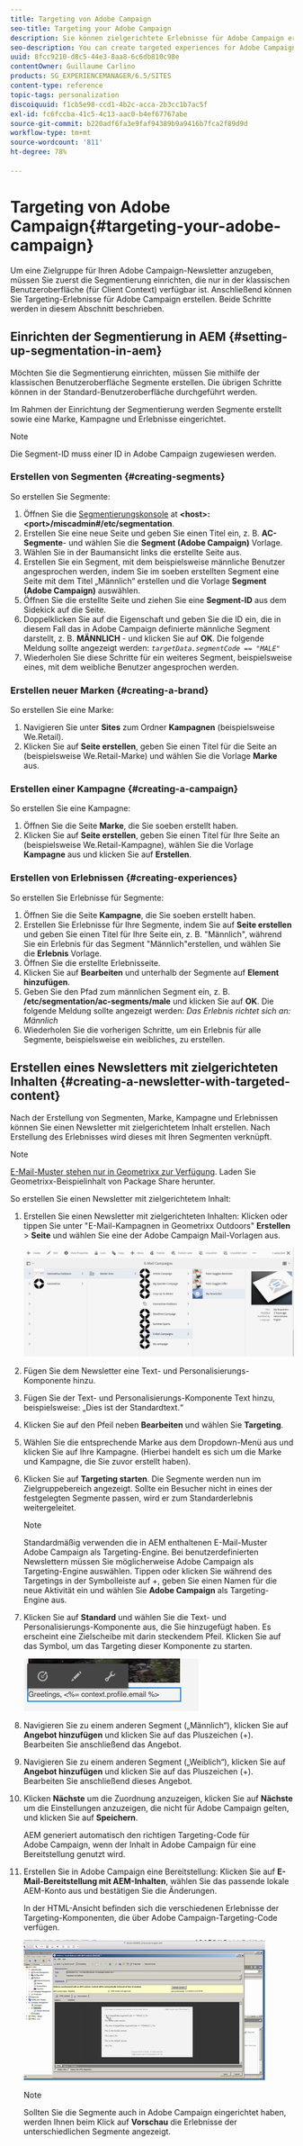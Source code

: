 ```yaml
---
title: Targeting von Adobe Campaign
seo-title: Targeting your Adobe Campaign
description: Sie können zielgerichtete Erlebnisse für Adobe Campaign erstellen, nachdem Sie die Segmentierung eingerichtet haben.
seo-description: You can create targeted experiences for Adobe Campaign after setting up segmentation
uuid: 8fcc9210-d8c5-44e3-8aa8-6c6db810c98e
contentOwner: Guillaume Carlino
products: SG_EXPERIENCEMANAGER/6.5/SITES
content-type: reference
topic-tags: personalization
discoiquuid: f1cb5e98-ccd1-4b2c-acca-2b3cc1b7ac5f
exl-id: fc6fccba-41c5-4c13-aac0-b4ef67767abe
source-git-commit: b220adf6fa3e9faf94389b9a9416b7fca2f89d9d
workflow-type: tm+mt
source-wordcount: '811'
ht-degree: 78%

---
```


# Targeting von Adobe Campaign{#targeting-your-adobe-campaign}

Um eine Zielgruppe für Ihren Adobe Campaign-Newsletter anzugeben, müssen Sie zuerst die Segmentierung einrichten, die nur in der klassischen Benutzeroberfläche (für Client Context) verfügbar ist. Anschließend können Sie Targeting-Erlebnisse für Adobe Campaign erstellen. Beide Schritte werden in diesem Abschnitt beschrieben.

## Einrichten der Segmentierung in AEM {#setting-up-segmentation-in-aem}

Möchten Sie die Segmentierung einrichten, müssen Sie mithilfe der klassischen Benutzeroberfläche Segmente erstellen. Die übrigen Schritte können in der Standard-Benutzeroberfläche durchgeführt werden.

Im Rahmen der Einrichtung der Segmentierung werden Segmente erstellt sowie eine Marke, Kampagne und Erlebnisse eingerichtet.

>[!NOTE]
>
>Die Segment-ID muss einer ID in Adobe Campaign zugewiesen werden.

### Erstellen von Segmenten {#creating-segments}

So erstellen Sie Segmente:

1. Öffnen Sie die [Segmentierungskonsole](http://localhost:4502/miscadmin#/etc/segmentation) at **&lt;host>:&lt;port>/miscadmin#/etc/segmentation**.
1. Erstellen Sie eine neue Seite und geben Sie einen Titel ein, z. B. **AC-Segmente**- und wählen Sie die **Segment (Adobe Campaign)** Vorlage.
1. Wählen Sie in der Baumansicht links die erstellte Seite aus.
1. Erstellen Sie ein Segment, mit dem beispielsweise männliche Benutzer angesprochen werden, indem Sie im soeben erstellten Segment eine Seite mit dem Titel „Männlich“ erstellen und die Vorlage **Segment (Adobe Campaign)** auswählen.
1. Öffnen Sie die erstellte Seite und ziehen Sie eine **Segment-ID** aus dem Sidekick auf die Seite.
1. Doppelklicken Sie auf die Eigenschaft und geben Sie die ID ein, die in diesem Fall das in Adobe Campaign definierte männliche Segment darstellt, z. B. **MÄNNLICH** - und klicken Sie auf **OK**. Die folgende Meldung sollte angezeigt werden: *`targetData.segmentCode == "MALE"`*
1. Wiederholen Sie diese Schritte für ein weiteres Segment, beispielsweise eines, mit dem weibliche Benutzer angesprochen werden.

### Erstellen neuer Marken {#creating-a-brand}

So erstellen Sie eine Marke:

1. Navigieren Sie unter **Sites** zum Ordner **Kampagnen** (beispielsweise We.Retail).
1. Klicken Sie auf **Seite erstellen**, geben Sie einen Titel für die Seite an (beispielsweise We.Retail-Marke) und wählen Sie die Vorlage **Marke** aus.

### Erstellen einer Kampagne {#creating-a-campaign}

So erstellen Sie eine Kampagne:

1. Öffnen Sie die Seite **Marke**, die Sie soeben erstellt haben.
1. Klicken Sie auf **Seite erstellen**, geben Sie einen Titel für Ihre Seite an (beispielsweise We.Retail-Kampagne), wählen Sie die Vorlage **Kampagne** aus und klicken Sie auf **Erstellen**.

### Erstellen von Erlebnissen {#creating-experiences}

So erstellen Sie Erlebnisse für Segmente:

1. Öffnen Sie die Seite **Kampagne**, die Sie soeben erstellt haben.
1. Erstellen Sie Erlebnisse für Ihre Segmente, indem Sie auf **Seite erstellen** und geben Sie einen Titel für Ihre Seite ein, z. B. &quot;Männlich&quot;, während Sie ein Erlebnis für das Segment &quot;Männlich&quot;erstellen, und wählen Sie die **Erlebnis** Vorlage.
1. Öffnen Sie die erstellte Erlebnisseite.
1. Klicken Sie auf **Bearbeiten** und unterhalb der Segmente auf **Element hinzufügen**.
1. Geben Sie den Pfad zum männlichen Segment ein, z. B. **/etc/segmentation/ac-segments/male** und klicken Sie auf **OK**. Die folgende Meldung sollte angezeigt werden: *Das Erlebnis richtet sich an: Männlich*
1. Wiederholen Sie die vorherigen Schritte, um ein Erlebnis für alle Segmente, beispielsweise ein weibliches, zu erstellen.

## Erstellen eines Newsletters mit zielgerichteten Inhalten {#creating-a-newsletter-with-targeted-content}

Nach der Erstellung von Segmenten, Marke, Kampagne und Erlebnissen können Sie einen Newsletter mit zielgerichtetem Inhalt erstellen. Nach Erstellung des Erlebnisses wird dieses mit Ihren Segmenten verknüpft.

>[!NOTE]
>
>[E-Mail-Muster stehen nur in Geometrixx zur Verfügung](/help/sites-developing/we-retail.md). Laden Sie Geometrixx-Beispielinhalt von Package Share herunter.

So erstellen Sie einen Newsletter mit zielgerichtetem Inhalt:

1. Erstellen Sie einen Newsletter mit zielgerichteten Inhalten: Klicken oder tippen Sie unter &quot;E-Mail-Kampagnen in Geometrixx Outdoors&quot; **Erstellen** > **Seite** und wählen Sie eine der Adobe Campaign Mail-Vorlagen aus.

   ![chlimage_1-188](assets/chlimage_1-188.png)

1. Fügen Sie dem Newsletter eine Text- und Personalisierungs-Komponente hinzu.
1. Fügen Sie der Text- und Personalisierungs-Komponente Text hinzu, beispielsweise: „Dies ist der Standardtext.“
1. Klicken Sie auf den Pfeil neben **Bearbeiten** und wählen Sie **Targeting**.
1. Wählen Sie die entsprechende Marke aus dem Dropdown-Menü aus und klicken Sie auf Ihre Kampagne. (Hierbei handelt es sich um die Marke und Kampagne, die Sie zuvor erstellt haben).
1. Klicken Sie auf **Targeting starten**. Die Segmente werden nun im Zielgruppebereich angezeigt. Sollte ein Besucher nicht in eines der festgelegten Segmente passen, wird er zum Standarderlebnis weitergeleitet.

   >[!NOTE]
   >
   >Standardmäßig verwenden die in AEM enthaltenen E-Mail-Muster Adobe Campaign als Targeting-Engine. Bei benutzerdefinierten Newslettern müssen Sie möglicherweise Adobe Campaign als Targeting-Engine auswählen. Tippen oder klicken Sie während des Targetings in der Symbolleiste auf +, geben Sie einen Namen für die neue Aktivität ein und wählen Sie **Adobe Campaign** als Targeting-Engine aus.

1. Klicken Sie auf **Standard** und wählen Sie die Text- und Personalisierungs-Komponente aus, die Sie hinzugefügt haben. Es erscheint eine Zielscheibe mit darin steckendem Pfeil. Klicken Sie auf das Symbol, um das Targeting dieser Komponente zu starten.

   ![chlimage_1-189](assets/chlimage_1-189.png)

1. Navigieren Sie zu einem anderen Segment („Männlich“), klicken Sie auf **Angebot hinzufügen** und klicken Sie auf das Pluszeichen (+). Bearbeiten Sie anschließend das Angebot.
1. Navigieren Sie zu einem anderen Segment („Weiblich“), klicken Sie auf **Angebot hinzufügen** und klicken Sie auf das Pluszeichen (+). Bearbeiten Sie anschließend dieses Angebot.
1. Klicken **Nächste** um die Zuordnung anzuzeigen, klicken Sie auf **Nächste** um die Einstellungen anzuzeigen, die nicht für Adobe Campaign gelten, und klicken Sie auf **Speichern**.

   AEM generiert automatisch den richtigen Targeting-Code für Adobe Campaign, wenn der Inhalt in Adobe Campaign für eine Bereitstellung genutzt wird.

1. Erstellen Sie in Adobe Campaign eine Bereitstellung: Klicken Sie auf **E-Mail-Bereitstellung mit AEM-Inhalten**, wählen Sie das passende lokale AEM-Konto aus und bestätigen Sie die Änderungen.

   In der HTML-Ansicht befinden sich die verschiedenen Erlebnisse der Targeting-Komponenten, die über Adobe Campaign-Targeting-Code verfügen.

   ![chlimage_1-190](assets/chlimage_1-190.png)

   >[!NOTE]
   >
   >Sollten Sie die Segmente auch in Adobe Campaign eingerichtet haben, werden Ihnen beim Klick auf **Vorschau** die Erlebnisse der unterschiedlichen Segmente angezeigt.
